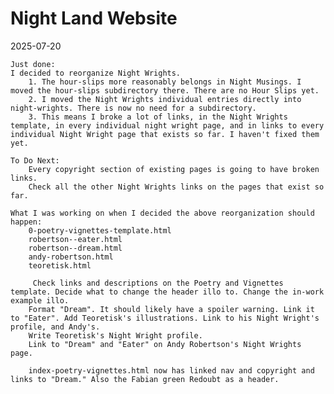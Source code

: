 # Night Land Website

2025-07-20
    
    Just done:
    I decided to reorganize Night Wrights.
        1. The hour-slips more reasonably belongs in Night Musings. I moved the hour-slips subdirectory there. There are no Hour Slips yet.
        2. I moved the Night Wrights individual entries directly into night-wrights. There is now no need for a subdirectory.
        3. This means I broke a lot of links, in the Night Wrights template, in every individual night wright page, and in links to every individual Night Wright page that exists so far. I haven't fixed them yet.

    To Do Next:
        Every copyright section of existing pages is going to have broken links.
        Check all the other Night Wrights links on the pages that exist so far.

    What I was working on when I decided the above reorganization should happen:
        0-poetry-vignettes-template.html
        robertson--eater.html
        robertson--dream.html
        andy-robertson.html
        teoretisk.html
        
         Check links and descriptions on the Poetry and Vignettes template. Decide what to change the header illo to. Change the in-work example illo.        
        Format "Dream". It should likely have a spoiler warning. Link it to "Eater". Add Teoretisk's illustrations. Link to his Night Wright's profile, and Andy's.
        Write Teoretisk's Night Wright profile.
        Link to "Dream" and "Eater" on Andy Robertson's Night Wrights page.

        index-poetry-vignettes.html now has linked nav and copyright and links to "Dream." Also the Fabian green Redoubt as a header.







